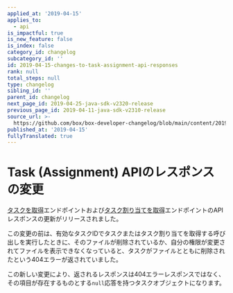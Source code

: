 ```yaml
---
applied_at: '2019-04-15'
applies_to:
  - api
is_impactful: true
is_new_feature: false
is_index: false
category_id: changelog
subcategory_id: ''
id: 2019-04-15-changes-to-task-assignment-api-responses
rank: null
total_steps: null
type: changelog
sibling_id: ''
parent_id: changelog
next_page_id: 2019-04-25-java-sdk-v2320-release
previous_page_id: 2019-04-11-java-sdk-v2310-release
source_url: >-
  https://github.com/box/box-developer-changelog/blob/main/content/2019/04-15-changes-to-task-assignment-api-responses.md
published_at: '2019-04-15'
fullyTranslated: true
---
```

# Task (Assignment) APIのレスポンスの変更

[タスクを取得](endpoint://get-tasks-id)エンドポイントおよび[タスク割り当てを取得](endpoint://get-task-assignments-id)エンドポイントのAPIレスポンスの更新がリリースされました。

この変更の前は、有効なタスクIDでタスクまたはタスク割り当てを取得する呼び出しを実行したときに、そのファイルが削除されているか、自分の権限が変更されてファイルを表示できなくなっていると、タスクがファイルとともに削除されたという404エラーが返されていました。

この新しい変更により、返されるレスポンスは404エラーレスポンスではなく、その項目が存在するものとする`null`応答を持つタスクオブジェクトになります。
